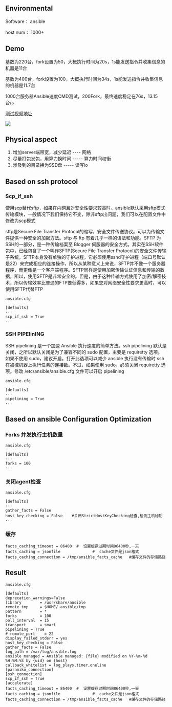 ## Environmental
Software：
ansible

host num：
1000+

## Demo

基数为220台，fork设置为50，大概执行时间为20s，1s能发送指令并收集信息的机器是11台

基数为400台，fork设置为100，大概执行时间为34s，1s能发送指令并收集信息的机器是11.7台

1000台服务器Ansible速度CMD测试，200Fork，最终速度稳定在76s，13.15 台/s

[测试视频地址](https://www.bilibili.com/video/av78457543/)

![](https://lijinghua-img.oss-cn-beijing.aliyuncs.com/blog/ansible/iw9xz-ag1nx.gif)

##  Physical aspect

1. 增加server端带宽，减少延迟 ---- 网络
2. 尽量打包发包，用算力换时间  ----- 算力时间权衡
3. 涉及到的目录换为SSD盘  ----- 读写io

## Based on ssh protocol

### Scp_if_ssh

使用scp替代sftp，如果在内网且对安全性要求较高时。ansible默认采用sftp模式传输模块，一般情况下我们保持它不变，除非sftp出问题，我们可以在配置文件中修改为scp模式

sftp是Secure File Transfer Protocol的缩写，安全文件传送协议。可以为传输文件提供一种安全的加密方法。sftp 与 ftp 有着几乎一样的语法和功能。SFTP 为 SSH的一部分，是一种传输档案至 Blogger 伺服器的安全方式。其实在SSH软件包中，已经包含了一个叫作SFTP(Secure File Transfer Protocol)的安全文件传输子系统，SFTP本身没有单独的守护进程，它必须使用sshd守护进程（端口号默认是22）来完成相应的连接操作，所以从某种意义上来说，SFTP并不像一个服务器程序，而更像是一个客户端程序。SFTP同样是使用加密传输认证信息和传输的数据，所以，使用SFTP是非常安全的。但是，由于这种传输方式使用了加密/解密技术，所以传输效率比普通的FTP要低得多，如果您对网络安全性要求更高时，可以使用SFTP代替FTP

`ansible.cfg`

```
[defaults]
···
scp_if_ssh = True
···
```

### SSH PIPElinING

SSH pipelining 是一个加速 Ansible 执行速度的简单方法。ssh pipelining 默认是关闭，之所以默认关闭是为了兼容不同的 sudo 配置，主要是 requiretty 选项。如果不使用 sudo，建议开启。打开此选项可以减少 ansible 执行没有传输时 ssh 在被控机器上执行任务的连接数。不过，如果使用 sudo，必须关闭 requiretty 选项。修改 /etc/ansible/ansible.cfg 文件可以开启 pipelining

`ansible.cfg`

```
[defaults]
···
pipelining = True
···
```

##  Based on ansible Configuration Optimization

### Forks 并发执行主机数量

`ansible.cfg`

```
[defaults]
···
forks = 100
···
```

### 关闭agent检查

`ansible.cfg`

```
[defaults]
···
gather_facts = False
host_key_checking = False    #关闭StrictHostKeyChecking检查,检测主机秘钥
···
```

### 缓存

```
facts_caching_timeout = 86400  #  设置缓存过期时间86400秒,一天
facts_caching = jsonfile              #  cache文件是json格式
facts_caching_connection = /tmp/ansible_facts_cache   #缓存文件的存储路径
```

## Result

`ansible.cfg`

```
[defaults]
deprecation_warnings=False
library        = /usr/share/ansible
remote_tmp     = $HOME/.ansible/tmp
pattern        = *
forks          = 100
poll_interval  = 15
transport      = smart
pipelining = True
# remote_port    = 22
display_failed_stderr = yes
host_key_checking = False
gather_facts = False
log_path = /var/log/ansible.log
ansible_managed = Ansible managed: {file} modified on %Y-%m-%d %H:%M:%S by {uid} on {host}
callback_whitelist = log_plays,timer,oneline
[paramiko_connection]
[ssh_connection]
scp_if_ssh = True
[accelerate]
facts_caching_timeout = 86400  #  设置缓存过期时间86400秒,一天
facts_caching = jsonfile              #  cache文件是json格式
facts_caching_connection = /tmp/ansible_facts_cache   #缓存文件的存储路径
```